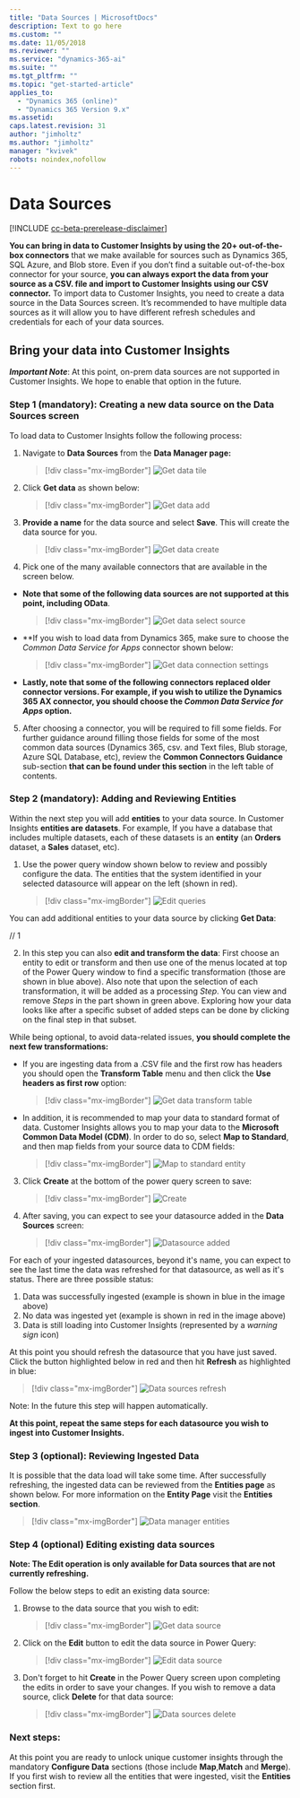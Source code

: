 ```yaml
---
title: "Data Sources | MicrosoftDocs"
description: Text to go here
ms.custom: ""
ms.date: 11/05/2018
ms.reviewer: ""
ms.service: "dynamics-365-ai"
ms.suite: ""
ms.tgt_pltfrm: ""
ms.topic: "get-started-article"
applies_to: 
  - "Dynamics 365 (online)"
  - "Dynamics 365 Version 9.x"
ms.assetid: 
caps.latest.revision: 31
author: "jimholtz"
ms.author: "jimholtz"
manager: "kvivek"
robots: noindex,nofollow
---
```

# Data Sources

[!INCLUDE [cc-beta-prerelease-disclaimer](../includes/cc-beta-prerelease-disclaimer.md)]

**You can bring in data to Customer Insights by using the 20+ out-of-the-box connectors** that we make available for sources such as Dynamics 365, SQL Azure, and Blob store. Even if you don’t find a suitable out-of-the-box connector for your source, **you can always export the data from your source as a CSV. file and import to Customer Insights using our CSV connector.** To import data to Customer Insights, you need to create a data source in the Data Sources screen. It’s recommended to have multiple data sources as it will allow you to have different refresh schedules and credentials for each of your data sources.

## Bring your data into Customer Insights 

***Important Note***: At this point, on-prem data sources are not supported in Customer Insights. 
We hope to enable that option in the future.

### Step 1 (mandatory): Creating a new data source on the Data Sources screen
To load data to Customer Insights follow the following process:

1. Navigate to **Data Sources** from the **Data Manager page:**

   > [!div class="mx-imgBorder"] 
   > ![](media/data-manager-get-data-tile.png "Get data tile")

2. Click **Get data** as shown below:

   > [!div class="mx-imgBorder"] 
   > ![](media/data-manager-get-data-add.png "Get data add")

3. **Provide a name** for the data source and select **Save**. This will create the data source for you. 

   > [!div class="mx-imgBorder"] 
   > ![](media/data-manager-get-data-create.png "Get data create")

4. Pick one of the many available connectors that are available in the screen below.
- **Note that some of the following data sources are not supported at this point, including OData**. 

  > [!div class="mx-imgBorder"] 
  > ![](media/data-manager-get-select-source.png "Get data select source")

- **If you wish to load data from Dynamics 365, make sure to choose the  *Common Data Service for Apps* connector shown below:

   > [!div class="mx-imgBorder"] 
   > ![](media/data-manager-get-data-connection-settings.png "Get data connection settings")
   
- **Lastly, note that some of the following connectors replaced older connector versions. For example, if you wish to utilize the Dynamics 365 AX connector, you should choose the *Common Data Service for Apps* option.**

5. After choosing a connector, you will be required to fill some fields. For further guidance around filling those fields for some of the most common data sources (Dynamics 365, csv. and Text files, Blub storage, Azure SQL Database, etc), review the **Common Connectors Guidance** sub-section **that can be found under this section** in the left table of contents.  

### Step 2 (mandatory): Adding and Reviewing Entities
Within the next step you will add **entities** to your data source. In Customer Insights **entities are datasets**. For example, If you have a database that includes multiple datasets, each of these datasets is an **entity** (an **Orders** dataset, a **Sales** dataset, etc). 

1. Use the power query window shown below to review and possibly configure the data. The entities that the system identified in your selected datasource will appear on the left (shown in red).

   > [!div class="mx-imgBorder"] 
   > ![](media/data-manager-configure-edit-queries.png "Edit queries")
   
You can add additional entities to your data source by clicking **Get Data**:

// 1

2. In this step you can also **edit and transform the data**: First choose an entity to edit or transform and then use one of the menus located at top of the Power Query window to find a specific transformation (those are shown in blue above). Also note that upon the selection of each transformation, it will be added as a processing *Step*. You can view and remove *Steps* in the part shown in green above. Exploring how your data looks like after a specific subset of added steps can be done by clicking on the final step in that subset.

While being optional, to avoid data-related issues, **you should complete the next few transformations:**

- If you are ingesting data from a .CSV file and the first row has headers you should open the **Transform Table** menu and then click the **Use headers as first row** option:

   > [!div class="mx-imgBorder"] 
   > ![](media/data-manager-get-data-transform-table.png "Get data transform table")

- In addition, it is recommended to map your data to standard format of data. Customer Insights allows you to map your data to the **Microsoft Common Data Model (CDM)**. In order to do so, select **Map to Standard**, and then map fields from your source data to CDM fields:

  > [!div class="mx-imgBorder"] 
  > ![](media/data-manager-get-data-map-entity.png "Map to standard entity")

3. Click **Create** at the bottom of the power query screen to save:

   > [!div class="mx-imgBorder"] 
   > ![](media/configure-data-edit-queries-create.png "Create")

4. After saving, you can expect to see your datasource added in the **Data Sources** screen:

   > [!div class="mx-imgBorder"] 
   > ![](media/configure-data-datasource-added.png "Datasource added")

For each of your ingested datasources, beyond it's name, you can expect to see the last time the data was refreshed for that datasource, as well as it's status. There are three possible status: 
1. Data was successfully ingested (example is shown in blue in the image above)
2. No data was ingested yet (example is shown in red in the image above)
3. Data is still loading into Customer Insights (represented by a *warning sign* icon)

At this point you should refresh the datasource that you have just saved. Click the button highlighted below in red and then hit **Refresh** as highlighted in blue:

> [!div class="mx-imgBorder"] 
> ![](media/configure-data-sources-refresh.png "Data sources refresh")

Note: In the future this step will happen automatically.

**At this point, repeat the same steps for each datasource you wish to ingest into Customer Insights.**

### Step 3 (optional): Reviewing Ingested Data
It is possible that the data load will take some time. After successfully refreshing, the ingested data can be reviewed from the **Entities page** as shown below. For more information on the **Entity Page** visit the **Entities section**.

> [!div class="mx-imgBorder"] 
> ![](media/data-manager-entities-data.png "Data manager entities")

### Step 4 (optional) Editing existing data sources
**Note: The Edit operation is only available for Data sources that are not currently refreshing.** 

Follow the below steps to edit an existing data source: 

1. Browse to the data source that you wish to edit:

   > [!div class="mx-imgBorder"] 
   > ![](media/data-manager-get-data-source.png "Get data source")

2. Click on the **Edit** button to edit the data source in Power Query: 

   > [!div class="mx-imgBorder"] 
   > ![](media/configure-data-sources-edit2.png "Edit data source")

3. Don't forget to hit **Create** in the Power Query screen upon completing the edits in order to save your changes. If you wish to remove a data source, click **Delete** for that data source:

   > [!div class="mx-imgBorder"] 
   > ![](media/configure-data-sources-delete.png "Data sources delete")

### Next steps:
At this point you are ready to unlock unique customer insights through the mandatory **Configure Data** sections (those include **Map**,**Match** and **Merge**). If you first wish to review all the entities that were ingested, visit the **Entities** section first. 

